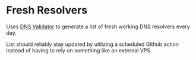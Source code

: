 # Fresh Resolvers

Uses [DNS Validator](https://github.com/vortexau/dnsvalidator) to generate a list of fresh working DNS resolvers every day.

List should reliably stay updated by utilizing a scheduled Github action instead of having to rely on something like an external VPS.
